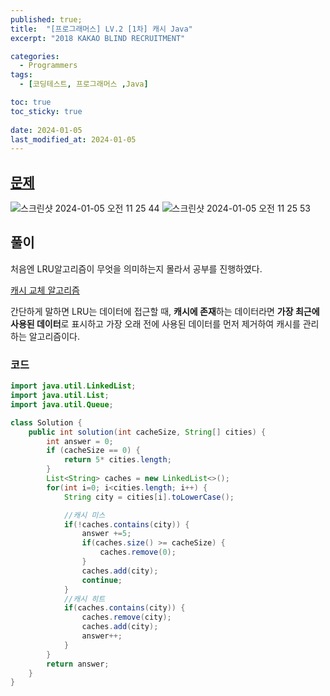 ```yaml
---
published: true;
title:  "[프로그래머스] LV.2 [1차] 캐시 Java"
excerpt: "2018 KAKAO BLIND RECRUITMENT"

categories:
  - Programmers
tags:
  - [코딩테스트, 프로그래머스 ,Java]

toc: true
toc_sticky: true
 
date: 2024-01-05
last_modified_at: 2024-01-05
---
```

## [문제](https://school.programmers.co.kr/learn/courses/30/lessons/17680)
![스크린샷 2024-01-05 오전 11 25 44](https://github.com/gunnu3226/kiosk_sparta/assets/139452702/e89c9054-f470-4c5b-82cd-ad19e89f07a6)
![스크린샷 2024-01-05 오전 11 25 53](https://github.com/gunnu3226/kiosk_sparta/assets/139452702/78472905-6deb-48fc-9b9c-44f53d7a32b4)

## 풀이
처음엔 LRU알고리즘이 무엇을 의미하는지 몰라서 공부를 진행하였다.

[캐시 교체 알고리즘]()

간단하게 말하면 LRU는 데이터에 접근할 때, **캐시에 존재**하는 데이터라면 **가장 최근에 사용된 데이터**로 표시하고 가장 오래 전에 사용된 데이터를 먼저 제거하여 캐시를 관리하는 알고리즘이다.

### 코드
```java
import java.util.LinkedList;
import java.util.List;
import java.util.Queue;

class Solution {
    public int solution(int cacheSize, String[] cities) {
        int answer = 0;
        if (cacheSize == 0) {
            return 5* cities.length;
        }
        List<String> caches = new LinkedList<>();
        for(int i=0; i<cities.length; i++) {
            String city = cities[i].toLowerCase();

            //캐시 미스
            if(!caches.contains(city)) {
                answer +=5;
                if(caches.size() >= cacheSize) {
                    caches.remove(0);
                }
                caches.add(city);
                continue;
            }
            //캐시 히트
            if(caches.contains(city)) {
                caches.remove(city);
                caches.add(city);
                answer++;
            }
        }
        return answer;
    }
}
```